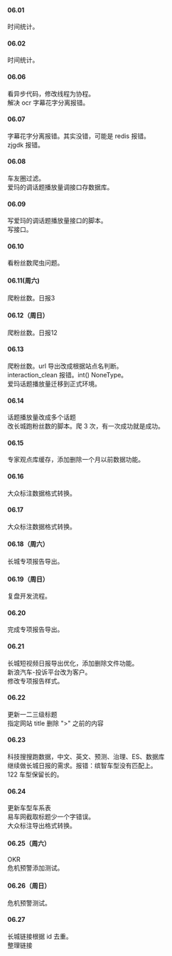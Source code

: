 
#### 06.01

时间统计。   


#### 06.02   

时间统计。   


#### 06.06  

看异步代码，修改线程为协程。     
解决 ocr 字幕花字分离报错。   


#### 06.07   

字幕花字分离报错。其实没错，可能是 redis 报错。   
zjgdk 报错。     


#### 06.08   

车友圈过滤。   
爱玛的调话题播放量调接口存数据库。   


#### 06.09   

写爱玛的调话题播放量接口的脚本。   
写接口。   


#### 06.10   

看粉丝数爬虫问题。   


#### 06.11(周六)    

爬粉丝数。日报3   


#### 06.12（周日） 

爬粉丝数。日报12   


#### 06.13   

爬粉丝数。url 导出改成根据站点名判断。   
interaction_clean 报错。int() NoneType。     
爱玛话题播放量迁移到正式环境。   


#### 06.14   

话题播放量改成多个话题    
改长城跑粉丝数的脚本。爬 3 次，有一次成功就是成功。  


#### 06.15   

专家观点库缓存，添加删除一个月以前数据功能。   


#### 06.16   

大众标注数据格式转换。   


#### 06.17   

大众标注数据格式转换。    


#### 06.18（周六）

长城专项报告导出。      


#### 06.19（周日）

复盘开发流程。      


#### 06.20   

完成专项报告导出。      


#### 06.21   

长城短视频日报导出优化，添加删除文件功能。    
新浪汽车-投诉平台改为客户。   
修改专项报告样式。    


#### 06.22  

更新一二三级标题   
指定网站 title 删除 ">" 之前的内容    


#### 06.23  

科技搜搜跑数据，中文、英文、预测、治理、ES、数据库   
继续做长城日报的需求。报错：缤智车型没有匹配上。    
122 车型保留长的。    


#### 06.24  

更新车型车系表   
易车网截取标题少一个字错误。  
大众标注导出格式转换。      


#### 06.25（周六）  

OKR   
危机预警添加测试。   


#### 06.26（周日）

危机预警测试。    


#### 06.27  

长城链接根据 id 去重。     
整理链接   



